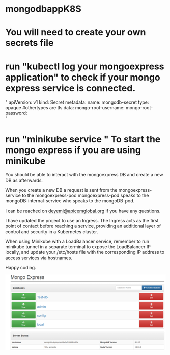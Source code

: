 # mongodbappK8S
# You will need to create your own secrets file
# run "kubectl log your mongoexpress application" to check if your mongo express service is connected. 


"
apiVersion: v1
kind: Secret
metadata:
  name:  mongodb-secret
type: opaque #othertypes are tls 
data:
  mongo-root-username: 
  mongo-root-password:  
  "
#

# run "minikube service <servicename>"   To start the mongo express if you are using minikube

You should be able to interact with the mongoexpress DB and create a new DB as afterwards.

When you create a new DB a request is sent from the mongoexpress-service to the mongoexpress-pod 
mongoexpress-pod speaks to the mongoDB-internal-service who speaks to the mongoDB-pod. 


I can be reached on deyemi@apicemglobal.org if you have any questions. 

I have updated the project to use an Ingress. The Ingress acts as the first point of contact before reaching a service, providing an additional layer of control and security in a Kubernetes cluster.


When using Minikube with a LoadBalancer service, remember to run minikube tunnel in a separate terminal to expose the LoadBalancer IP locally, and update your /etc/hosts file with the corresponding IP address to access services via hostnames.

Happy coding.

![alt text](image.png)
